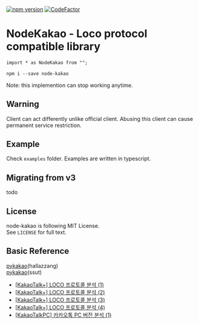[![npm version](https://badge.fury.io/js/node-kakao.svg)](https://www.npmjs.com/package/node-kakao)
[![CodeFactor](https://www.codefactor.io/repository/github/storycraft/node-kakao/badge)](https://www.codefactor.io/repository/github/storycraft/node-kakao)

# NodeKakao - Loco protocol compatible library

```txt
import * as NodeKakao from "";
```

```txt
npm i --save node-kakao
```

Note: this implemention can stop working anytime.

## Warning
Client can act differently unlike official client. Abusing this client can cause permanent service restriction.

## Example
Check `examples` folder. Examples are written in typescript.

## Migrating from v3
todo

## License
node-kakao is following MIT License.  
See `LICENSE` for full text.

## Basic Reference
[pykakao](https://github.com/hallazzang/pykakao/)(hallazzang)  
[pykakao](https://github.com/ssut/pykakao)(ssut)
- [[KakaoTalk+] LOCO 프로토콜 분석 (1)](http://www.bpak.org/blog/2012/12/kakaotalk-loco-프로토콜-분석-1/)
- [[KakaoTalk+] LOCO 프로토콜 분석 (2)](http://www.bpak.org/blog/2012/12/kakaotalk-loco-프로토콜-분석-2/)
- [[KakaoTalk+] LOCO 프로토콜 분석 (3)](http://www.bpak.org/blog/2012/12/kakaotalk-loco-프로토콜-분석-3/)
- [[KakaoTalk+] LOCO 프로토콜 분석 (4)](http://www.bpak.org/blog/2012/12/kakaotalk-loco-프로토콜-분석-4/)
- [[KakaoTalkPC] 카카오톡 PC 버전 분석 (1)](https://www.bpak.org/blog/2013/08/kakaotalkpc-카카오톡-pc-버전-분석-1/)
